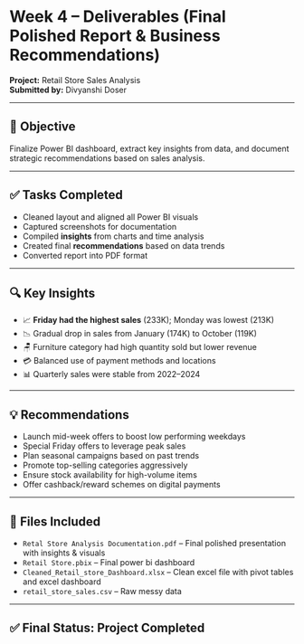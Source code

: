 # Week 4 – Deliverables (Final Polished Report & Business Recommendations)  
**Project:** Retail Store Sales Analysis  
**Submitted by:** Divyanshi Doser 

---

## 🎯 Objective  
Finalize Power BI dashboard, extract key insights from data, and document strategic recommendations based on sales analysis.

---

## ✅ Tasks Completed

- Cleaned layout and aligned all Power BI visuals  
- Captured screenshots for documentation  
- Compiled **insights** from charts and time analysis  
- Created final **recommendations** based on data trends  
- Converted report into PDF format
---

## 🔍 Key Insights
- 📈 **Friday had the highest sales** (233K); Monday was lowest (213K)  
- 📉 Gradual drop in sales from January (174K) to October (119K)  
- 🪑 Furniture category had high quantity sold but lower revenue  
- 💳 Balanced use of payment methods and locations  
- 📊 Quarterly sales were stable from 2022–2024  

---

## 💡 Recommendations
- Launch mid-week offers to boost low performing weekdays  
- Special Friday offers to leverage peak sales  
- Plan seasonal campaigns based on past trends  
- Promote top-selling categories aggressively  
- Ensure stock availability for high-volume items  
- Offer cashback/reward schemes on digital payments

---

## 📁 Files Included
- `Retal Store Analysis Documentation.pdf` – Final polished presentation with insights & visuals  
- `Retail Store.pbix` – Final power bi dashboard  
- `Cleaned_Retail_store_Dashboard.xlsx` – Clean excel file with pivot tables and excel dashboard
- `retail_store_sales.csv` – Raw messy data
---

## ✅ Final Status: Project Completed

